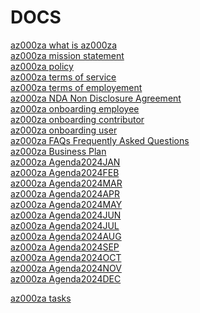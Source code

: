 # DOCS
[az000za what is az000za](https://github.com/az000za/DOCS/blob/DEVELOPMENT/what-is-az000za.MD)<br>
[az000za mission statement](https://github.com/az000za/DOCS/blob/DEVELOPMENT/mission-statement.txt)<br>
[az000za policy](https://github.com/az000za/DOCS/blob/DEVELOPMENT/policy.txt)<br>
[az000za terms of service](https://github.com/az000za/DOCS/blob/DEVELOPMENT/termsofsservice.txt)<br>
[az000za terms of employement]()<br>
[az000za NDA Non Disclosure Agreement]()<br>
[az000za onboarding employee]()<br>
[az000za onboarding contributor]()<br>
[az000za onboarding user]()<br>
[az000za FAQs Frequently Asked Questions]()<br>
[az000za Business Plan](https://github.com/az000za/DOCS/blob/DEVELOPMENT/businessplan.txt)<br>
[az000za Agenda2024JAN]()<br>
[az000za Agenda2024FEB]()<br>
[az000za Agenda2024MAR]()<br>
[az000za Agenda2024APR]()<br>
[az000za Agenda2024MAY]()<br>
[az000za Agenda2024JUN]()<br>
[az000za Agenda2024JUL]()<br>
[az000za Agenda2024AUG]()<br>
[az000za Agenda2024SEP]()<br>
[az000za Agenda2024OCT]()<br>
[az000za Agenda2024NOV]()<br>
[az000za Agenda2024DEC]()<br>

[az000za tasks]()<br>
